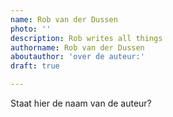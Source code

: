 ```yaml
---
name: Rob van der Dussen
photo: ''
description: Rob writes all things
authorname: Rob van der Dussen
aboutauthor: 'over de auteur:'
draft: true

---
```

Staat hier de naam van de auteur?